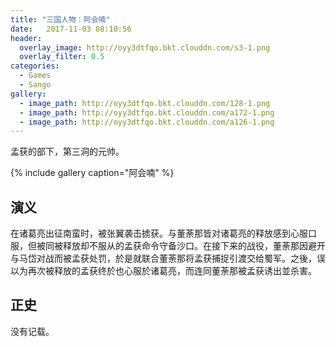 ```yaml
---
title: "三国人物：阿会喃"
date:   2017-11-03 08:10:56
header:
  overlay_image: http://oyy3dtfqo.bkt.clouddn.com/s3-1.png
  overlay_filter: 0.5
categories:
  - Games
  - Sango
gallery:
  - image_path: http://oyy3dtfqo.bkt.clouddn.com/128-1.png
  - image_path: http://oyy3dtfqo.bkt.clouddn.com/a172-1.png
  - image_path: http://oyy3dtfqo.bkt.clouddn.com/a126-1.png
---
```


孟获的部下，第三洞的元帅。

{% include gallery caption="阿会喃" %}

## 演义

在诸葛亮出征南蛮时，被张翼袭击掳获。与董荼那皆对诸葛亮的释放感到心服口服，但被同被释放却不服从的孟获命令守备沙口。在接下来的战役，董荼那因避开与马岱对战而被孟获处罚，於是就联合董荼那将孟获捕捉引渡交给蜀军。之後，误以为再次被释放的孟获终於也心服於诸葛亮，而连同董荼那被孟获诱出並杀害。

## 正史

没有记载。
